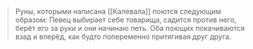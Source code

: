 >Руны, которыми написана [[Калевала]] поются следующим образом:
>Певец выбирает себе товарища, садится против него, берёт его за руки и они начинаю петь. Оба поющих покачиваются взад и вперёд, как будто попеременно притягивая друг друга.


